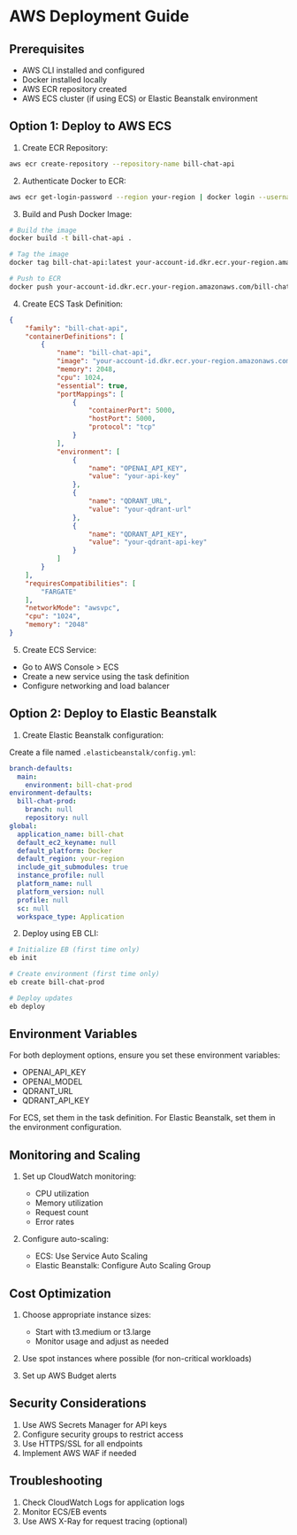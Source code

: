 # AWS Deployment Guide

## Prerequisites
- AWS CLI installed and configured
- Docker installed locally
- AWS ECR repository created
- AWS ECS cluster (if using ECS) or Elastic Beanstalk environment

## Option 1: Deploy to AWS ECS

1. Create ECR Repository:
```bash
aws ecr create-repository --repository-name bill-chat-api
```

2. Authenticate Docker to ECR:
```bash
aws ecr get-login-password --region your-region | docker login --username AWS --password-stdin your-account-id.dkr.ecr.your-region.amazonaws.com
```

3. Build and Push Docker Image:
```bash
# Build the image
docker build -t bill-chat-api .

# Tag the image
docker tag bill-chat-api:latest your-account-id.dkr.ecr.your-region.amazonaws.com/bill-chat-api:latest

# Push to ECR
docker push your-account-id.dkr.ecr.your-region.amazonaws.com/bill-chat-api:latest
```

4. Create ECS Task Definition:
```json
{
    "family": "bill-chat-api",
    "containerDefinitions": [
        {
            "name": "bill-chat-api",
            "image": "your-account-id.dkr.ecr.your-region.amazonaws.com/bill-chat-api:latest",
            "memory": 2048,
            "cpu": 1024,
            "essential": true,
            "portMappings": [
                {
                    "containerPort": 5000,
                    "hostPort": 5000,
                    "protocol": "tcp"
                }
            ],
            "environment": [
                {
                    "name": "OPENAI_API_KEY",
                    "value": "your-api-key"
                },
                {
                    "name": "QDRANT_URL",
                    "value": "your-qdrant-url"
                },
                {
                    "name": "QDRANT_API_KEY",
                    "value": "your-qdrant-api-key"
                }
            ]
        }
    ],
    "requiresCompatibilities": [
        "FARGATE"
    ],
    "networkMode": "awsvpc",
    "cpu": "1024",
    "memory": "2048"
}
```

5. Create ECS Service:
- Go to AWS Console > ECS
- Create a new service using the task definition
- Configure networking and load balancer

## Option 2: Deploy to Elastic Beanstalk

1. Create Elastic Beanstalk configuration:

Create a file named `.elasticbeanstalk/config.yml`:
```yaml
branch-defaults:
  main:
    environment: bill-chat-prod
environment-defaults:
  bill-chat-prod:
    branch: null
    repository: null
global:
  application_name: bill-chat
  default_ec2_keyname: null
  default_platform: Docker
  default_region: your-region
  include_git_submodules: true
  instance_profile: null
  platform_name: null
  platform_version: null
  profile: null
  sc: null
  workspace_type: Application
```

2. Deploy using EB CLI:
```bash
# Initialize EB (first time only)
eb init

# Create environment (first time only)
eb create bill-chat-prod

# Deploy updates
eb deploy
```

## Environment Variables

For both deployment options, ensure you set these environment variables:
- OPENAI_API_KEY
- OPENAI_MODEL
- QDRANT_URL
- QDRANT_API_KEY

For ECS, set them in the task definition.
For Elastic Beanstalk, set them in the environment configuration.

## Monitoring and Scaling

1. Set up CloudWatch monitoring:
   - CPU utilization
   - Memory utilization
   - Request count
   - Error rates

2. Configure auto-scaling:
   - ECS: Use Service Auto Scaling
   - Elastic Beanstalk: Configure Auto Scaling Group

## Cost Optimization

1. Choose appropriate instance sizes:
   - Start with t3.medium or t3.large
   - Monitor usage and adjust as needed

2. Use spot instances where possible (for non-critical workloads)

3. Set up AWS Budget alerts

## Security Considerations

1. Use AWS Secrets Manager for API keys
2. Configure security groups to restrict access
3. Use HTTPS/SSL for all endpoints
4. Implement AWS WAF if needed

## Troubleshooting

1. Check CloudWatch Logs for application logs
2. Monitor ECS/EB events
3. Use AWS X-Ray for request tracing (optional) 